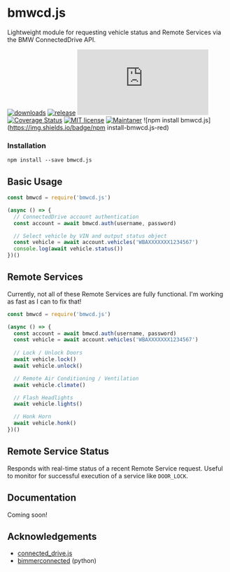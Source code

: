 # bmwcd.js

Lightweight module for requesting vehicle status and Remote Services via the BMW ConnectedDrive API.

[![downloads](https://img.shields.io/github/downloads/bmwcd/bmwcd.js/total.svg)](https://github.com/bmwcd/bmwcd.js/releases/) [![release](https://img.shields.io/github/release/bmwcd/bmwcd.js.svg)](https://github.com/bmwcd/bmwcd.js/releases/) ![Lightweight](https://badge-size.herokuapp.com/bmwcd/bmwcd.js/main/lib/bmwcd.js) [![Coverage Status](https://coveralls.io/repos/github/bmwcd/bmwcd.js/badge.svg?branch=main)](https://coveralls.io/github/bmwcd/bmwcd.js?branch=main) [![MIT license](https://img.shields.io/badge/License-MIT-blue.svg)](https://lbesson.mit-license.org/) [![Maintaner](https://img.shields.io/badge/maintainer-nberlette-blue)](https://github.com/nberlette) ![npm install bmwcd.js](https://img.shields.io/badge/npm install-bmwcd.js-red)


### Installation

```shell
npm install --save bmwcd.js
```

## Basic Usage

```javascript
const bmwcd = require('bmwcd.js')

(async () => {
  // ConnectedDrive account authentication
  const account = await bmwcd.auth(username, password)

  // Select vehicle by VIN and output status object
  const vehicle = await account.vehicles('WBAXXXXXXX1234567')
  console.log(await vehicle.status())
})()
```

## Remote Services

Currently, not all of these Remote Services are fully functional. I'm working as fast as I can to fix that!

```javascript
const bmwcd = require('bmwcd.js')

(async () => {
  const account = await bmwcd.auth(username, password)
  const vehicle = await account.vehicles('WBAXXXXXXX1234567')
  
  // Lock / Unlock Doors
  await vehicle.lock()
  await vehicle.unlock()

  // Remote Air Conditioning / Ventilation
  await vehicle.climate()

  // Flash Headlights
  await vehicle.lights()

  // Honk Horn
  await vehicle.honk()
})()
```

## Remote Service Status

Responds with real-time status of a recent Remote Service request. Useful to monitor for successful execution of a service like `DOOR_LOCK`.

## Documentation

Coming soon!

## Acknowledgements

* [connected_drive.js](https://github.com/1source-ac/connected_drive.js)
* [bimmerconnected](https://github.com/bimmerconnected/bimmer_connected) (python)
